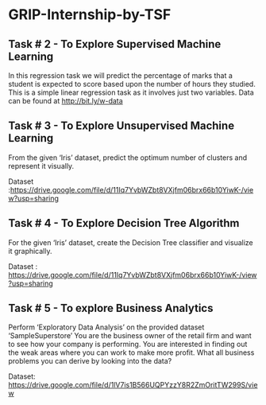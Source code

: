 # GRIP-Internship-by-TSF 

## Task # 2 - To Explore Supervised Machine Learning

In this regression task we will predict the percentage of marks that a student is expected to score based upon the number of hours they studied. This is a simple linear regression task as it involves just two variables. Data can be found at http://bit.ly/w-data


## Task # 3 - To Explore Unsupervised Machine Learning

From the given ‘Iris’ dataset, predict the optimum number of clusters and represent it visually.

Dataset :https://drive.google.com/file/d/11Iq7YvbWZbt8VXjfm06brx66b10YiwK-/view?usp=sharing

## Task # 4 - To Explore Decision Tree Algorithm

For the given ‘Iris’ dataset, create the Decision Tree classifier and visualize it graphically.

Dataset :
https://drive.google.com/file/d/11Iq7YvbWZbt8VXjfm06brx66b10YiwK-/view?usp=sharing

## Task # 5 - To explore Business Analytics

Perform ‘Exploratory Data Analysis’ on the provided dataset ‘SampleSuperstore’ You are the business owner of the retail firm and want to see how your company is performing. You are interested in finding out the weak areas where you can work to make more profit. What all business problems you can derive by looking into the data?

Dataset: https://drive.google.com/file/d/1lV7is1B566UQPYzzY8R2ZmOritTW299S/view
